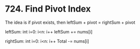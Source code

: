 # 724. Find Pivot Index
The idea is if pivot exists, then leftSum + pivot = rightSum + pivot

leftSum: int i=0: i<n: i++
leftSum += nums[i]

rightSum: int i=0: i<n: i++
Total -= nums[i]
